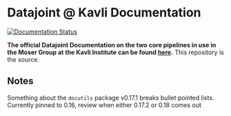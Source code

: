 # Datajoint @ Kavli Documentation

[![Documentation Status](https://readthedocs.org/projects/moser-pipelines/badge/?version=latest)](https://moser-pipelines.readthedocs.io/en/latest/?badge=latest)

**The official Datajoint Documentation on the two core pipelines in use in the Moser Group at the Kavli Institute can be found [here](https://moser-pipelines.readthedocs.io/en/latest/index.html).** This repository is the source.

## Notes

Something about the `docutils` package v0.17.1 breaks bullet pointed lists. Currently pinned to 0.16, review when either 0.17.2 or 0.18 comes out
